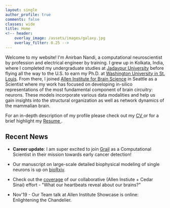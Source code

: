 ```yaml
---
layout: single
author_profile: true
comments: false
classes: wide
title: Home
<!-- header:
    overlay_image: /assets/images/galaxy.jpg
    overlay_filter: 0.25 -->
---
```


Welcome to my website! I'm Anirban Nandi, a computational neuroscientist by profession and electrical engineer by training. I grew up in Kolkata, India, where I completed my <!---
schooling : [Ramkrishna Mission Narendrapur](https://www.rkmvnarendrapur.org/),
--> undergraduate studies at [Jadavpur University](http://www.jaduniv.edu.in/) before flying all the way to the U.S. to earn my Ph.D. at [Washington University in St. Louis](https://wustl.edu/). From there, I joined [Allen Institute for Brain Science](https://alleninstitute.org/) in Seattle as a Scientist where my work has focused on developing in-silico representations of the most fundamental component of brain circuitry: neurons. These models incorporate various data modalities and help us gain insights into the structural organization as well as network dynamics of the mammalian brain. 

For an in-depth description of my profile please check out my [CV <i class="far fa-file-pdf" style="color:red;"></i>](/assets/pdfs/Anirban_Nandi_CV.pdf)  or for a brief highlight my [Resume <i class="far fa-file-pdf" style="color:red;"></i>](/assets/pdfs/Resume_Ani_Nandi.pdf).

## Recent News

* **Career update**: I am super excited to join [Grail](https://grail.com/) as a Computational Scientist in their mission towards early cancer detection!

* Our manuscript on large-scale detailed biophysical modeling of single neurons is up on [bioRxiv](https://www.biorxiv.org/content/10.1101/2020.04.09.030239v1).

* Check out the [coverage](https://www.discovermagazine.com/mind/your-brain-cells-jiggle-with-every-heartbeat) of our collaborative (Allen Instiute + Cedar Sinai) effort - "What our heartbeats reveal about our brains?"

* Nov'19 - Our Team talk at Allen Institute Showcase is online: Enlightening the Chandelier. <a href="https://youtu.be/9Zwd_y_NP8o"><i class="fab fa-youtube" style="color:red;"></i></a>
